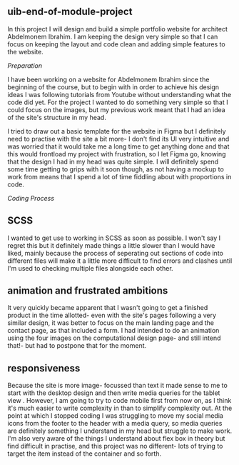 ## uib-end-of-module-project ##

In this project I will design and build a simple portfolio website for architect Abdelmonem Ibrahim. I am keeping the design very simple so that I can focus on keeping the layout and code clean and adding simple features to the website. 

*Preparation*

I have been working on a website for Abdelmonem Ibrahim since the beginning of the course, but to begin with in order to achieve his design ideas I was following tutorials from Youtube without understanding what the code did yet. For the project I wanted to do something very simple so that I could focus on the images, but my previous work meant that I had an idea of the site's structure in my head. 

I tried to draw out a basic template for the website in Figma but I definitely need to practise with the site a bit more- I don't find its UI very intuitive and was worried that it would take me a long time to get anything done and that this would frontload my project with frustration, so I let Figma go, knowing that the design I had in my head was quite simple. I will definitely spend some time getting to grips with it soon though, as not having a mockup to work from means that I spend a lot of time fiddling about with proportions in code. 


*Coding Process*

## SCSS ##

I wanted to get use to working in SCSS as soon as possible. I won't say I regret this but it definitely made things a little slower than I would have liked, mainly because the process of seperating out sections of code into different files will make it a little more difficult to find errors and clashes until I'm used to checking multiple files alongside each other. 

## animation and frustrated ambitions ##

It very quickly became apparent that I wasn't going to get a finished product in the time allotted- even with the site's pages following a very similar design, it was better to focus on the main landing page and the contact page, as that included a form. I had intended to do an animation using the four images on the computational design page- and still intend that!- but had to postpone that for the moment. 

## responsiveness ##

Because the site is more image- focussed than text it made sense to me to start with the desktop design and then write media queries for the tablet view . However, I am going to try to code mobile first from now on, as I think it's much easier to write complexity in than to simplify complexity out. At the point at which I stopped coding I was struggling to move my social media icons from the footer to the header with a media query, so media queries are definitely something I understand in my head but struggle to make work. I'm also very aware of the things I understand about flex box in theory but find difficult in practise, and this project was no different- lots of trying to target the item instead of the container and so forth. 






